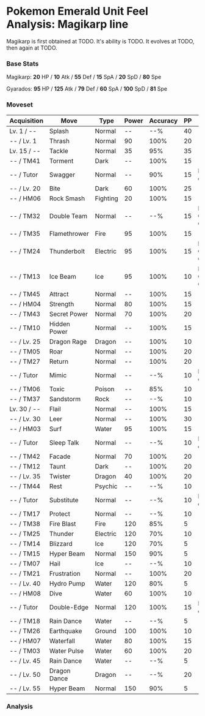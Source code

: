 # Pokemon Emerald Unit Feel Analysis: Magikarp line

Magikarp is first obtained at TODO. It's ability is TODO. It evolves at TODO, then again at TODO.

### Base Stats

Magikarp: **20** HP / **10** Atk / **55** Def / **15** SpA / **20** SpD / **80** Spe

Gyarados: **95** HP / **125** Atk / **79** Def / **60** SpA / **100** SpD / **81** Spe

### Moveset

|Acquisition|Move        |Type    |Power|Accuracy|PP |Notes                    |
|---        |---         |---     |---  |---     |---|---                      |
|Lv. 1 / -- |Splash      |Normal  |--   |--%     |40 |                         |
|-- / Lv. 1 |Thrash      |Normal  |90   |100%    |20 |                         |
|Lv. 15 / --|Tackle      |Normal  |35   |95%     |35 |                         |
|-- / TM41  |Torment     |Dark    |--   |100%    |15 |                         |
|-- / Tutor |Swagger     |Normal  |--   |90%     |15 |Emerald only             |
|-- / Lv. 20|Bite        |Dark    |60   |100%    |25 |                         |
|-- / HM06  |Rock Smash  |Fighting|20   |100%    |15 |                         |
|-- / TM32  |Double Team |Normal  |--   |--%     |15 |Buy at Game Corner       |
|-- / TM35  |Flamethrower|Fire    |95   |100%    |15 |                         |
|-- / TM24  |Thunderbolt |Electric|95   |100%    |15 |Buy at Game Corner       |
|-- / TM13  |Ice Beam    |Ice     |95   |100%    |10 |Buy at Game Corner       |
|-- / TM45  |Attract     |Normal  |--   |100%    |15 |                         |
|-- / HM04  |Strength    |Normal  |80   |100%    |15 |                         |
|-- / TM43  |Secret Power|Normal  |70   |100%    |20 |                         |
|-- / TM10  |Hidden Power|Normal  |--   |100%    |15 |                         |
|-- / Lv. 25|Dragon Rage |Dragon  |--   |100%    |10 |                         |
|-- / TM05  |Roar        |Normal  |--   |100%    |20 |                         |
|-- / TM27  |Return      |Normal  |--   |100%    |20 |                         |
|-- / Tutor |Mimic       |Normal  |--   |--%     |10 |Emerald only             |
|-- / TM06  |Toxic       |Poison  |--   |85%     |10 |                         |
|-- / TM37  |Sandstorm   |Rock    |--   |--%     |10 |                         |
|Lv. 30 / --|Flail       |Normal  |--   |100%    |15 |                         |
|-- / Lv. 30|Leer        |Normal  |--   |100%    |30 |                         |
|-- / HM03  |Surf        |Water   |95   |100%    |15 |                         |
|-- / Tutor |Sleep Talk  |Normal  |--   |--%     |10 |Emerald only             |
|-- / TM42  |Facade      |Normal  |70   |100%    |20 |                         |
|-- / TM12  |Taunt       |Dark    |--   |100%    |20 |                         |
|-- / Lv. 35|Twister     |Dragon  |40   |100%    |20 |                         |
|-- / TM44  |Rest        |Psychic |--   |--%     |10 |                         |
|-- / Tutor |Substitute  |Normal  |--   |--%     |10 |Emerald only             |
|-- / TM17  |Protect     |Normal  |--   |--%     |10 |                         |
|-- / TM38  |Fire Blast  |Fire    |120  |85%     |5  |                         |
|-- / TM25  |Thunder     |Electric|120  |70%     |10 |                         |
|-- / TM14  |Blizzard    |Ice     |120  |70%     |5  |                         |
|-- / TM15  |Hyper Beam  |Normal  |150  |90%     |5  |                         |
|-- / TM07  |Hail        |Ice     |--   |--%     |10 |                         |
|-- / TM21  |Frustration |Normal  |--   |100%    |20 |                         |
|-- / Lv. 40|Hydro Pump  |Water   |120  |80%     |5  |                         |
|-- / HM08  |Dive        |Water   |60   |100%    |10 |                         |
|-- / Tutor |Double-Edge |Normal  |120  |100%    |15 |Emerald only             |
|-- / TM18  |Rain Dance  |Water   |--   |--%     |5  |                         |
|-- / TM26  |Earthquake  |Ground  |100  |100%    |10 |                         |
|-- / HM07  |Waterfall   |Water   |80   |100%    |15 |                         |
|-- / TM03  |Water Pulse |Water   |60   |100%    |20 |                         |
|-- / Lv. 45|Rain Dance  |Water   |--   |--%     |5  |                         |
|-- / Lv. 50|Dragon Dance|Dragon  |--   |--%     |20 |                         |
|-- / Lv. 55|Hyper Beam  |Normal  |150  |90%     |5  |                         |

### Analysis